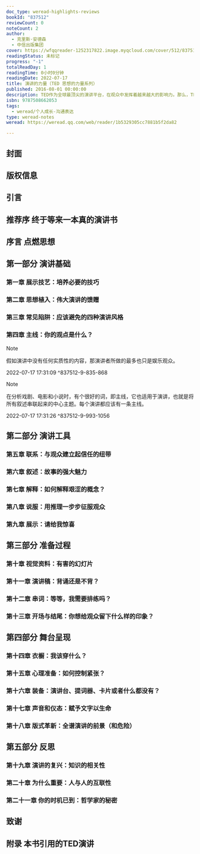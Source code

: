 ```yaml
---
doc_type: weread-highlights-reviews
bookId: "837512"
reviewCount: 0
noteCount: 2
author:
  - 克里斯·安德森
  - 中信出版集团
cover: https://wfqqreader-1252317822.image.myqcloud.com/cover/512/837512/t7_837512.jpg
readingStatus: 未标记
progress: "-1"
totalReadDay: 1
readingTime: 0小时0分钟
readingDate: 2022-07-17
title: 演讲的力量（TED 思想的力量系列）
published: 2016-08-01 00:00:00
description: TED作为全球最顶尖的演讲平台，在观众中发挥着越来越大的影响力。那么，TED演讲为什么总能一开口就吸引住观众？不知名的演讲者为何能在18分钟，鼓舞全场？而我们，如何能做到？ 克里斯·安德森，TED的掌门人和演讲教练，15年来他参与并指导了上千场TED演讲，与比尔·盖茨、诺奖得主丹尼尔·卡尼曼、超级畅销作家肯·罗宾逊等无数优秀演讲者深入合作，总结了第一手公开演讲实战经验。他把自己与TED团队的公开演讲经验，都写进在了这本书——《演讲的力量》。
isbn: 9787508662053
tags:
  - weread/个人成长-沟通表达
type: weread-notes
weread: https://weread.qq.com/web/reader/1b5329305cc7881b5f2da82

---
```



## 封面

## 版权信息

## 引言

## 推荐序 终于等来一本真的演讲书

## 序言 点燃思想

## 第一部分 演讲基础

### 第一章 展示技艺：培养必要的技巧

### 第二章 思想植入：伟大演讲的馈赠

### 第三章 常见陷阱：应该避免的四种演讲风格

### 第四章 主线：你的观点是什么？

> [!NOTE] 
> 假如演讲中没有任何实质性的内容，那演讲者所做的最多也只是娱乐观众。
> 
> 2022-07-17 17:31:09 ^837512-9-835-868

> [!NOTE] 
> 在分析戏剧、电影和小说时，有个很好的词，即主线，它也适用于演讲，也就是将所有叙述串联起来的中心主题。每个演讲都应该有一条主线。
> 
> 2022-07-17 17:31:26 ^837512-9-993-1056

## 第二部分 演讲工具

### 第五章 联系：与观众建立起信任的纽带

### 第六章 叙述：故事的强大魅力

### 第七章 解释：如何解释艰涩的概念？

### 第八章 说服：用推理一步步征服观众

### 第九章 展示：请给我惊喜

## 第三部分 准备过程

### 第十章 视觉资料：有害的幻灯片

### 第十一章 演讲稿：背诵还是不背？

### 第十二章 串词：等等，我需要排练吗？

### 第十三章 开场与结尾：你想给观众留下什么样的印象？

## 第四部分 舞台呈现

### 第十四章 衣橱：我该穿什么？

### 第十五章 心理准备：如何控制紧张？

### 第十六章 装备：演讲台、提词器、卡片或者什么都没有？

### 第十七章 声音和仪态：赋予文字以生命

### 第十八章 版式革新：全谱演讲的前景（和危险）

## 第五部分 反思

### 第十九章 演讲的复兴：知识的相关性

### 第二十章 为什么重要：人与人的互联性

### 第二十一章 你的时机已到：哲学家的秘密

## 致谢

## 附录 本书引用的TED演讲

